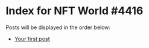 # Index for NFT World #4416
Posts will be displayed in the order below:

- [Your first post](./001-first.md)

